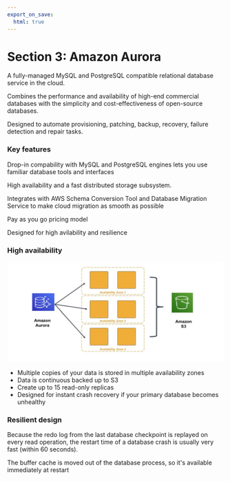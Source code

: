```yaml
---
export_on_save:
  html: true
---
```

# Section 3: Amazon Aurora

A fully-managed MySQL and PostgreSQL compatible relational database service in the cloud.

Combines the performance and availability of high-end commercial databases with the simplicity and cost-effectiveness of open-source databases.

Designed to automate provisioning, patching, backup, recovery, failure detection and repair tasks.

### Key features

Drop-in compability with MySQL and PostgreSQL engines lets you use familiar database tools and interfaces 

High availability and a fast distributed storage subsystem.

Integrates with AWS Schema Conversion Tool and Database Migration Service to make cloud migration as smooth as possible

Pay as you go pricing model

Designed for high avilability and resilience

### High availability

![High availability](images/aurora_high_availability.png)

- Multiple copies of your data is stored in multiple availability zones
- Data is continuous backed up to S3
- Create up to 15 read-only replicas
- Designed for instant crash recovery if your primary database becomes unhealthy


### Resilient design

Because the redo log from the last database checkpoint is replayed on every read operation, the restart time of a database crash is usually very fast (within 60 seconds).

The buffer cache is moved out of the database process, so it's available immediately at restart

